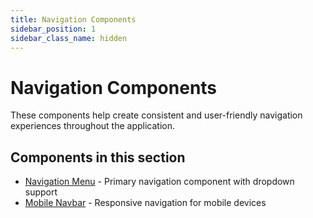 ```yaml
---
title: Navigation Components
sidebar_position: 1
sidebar_class_name: hidden
---
```


# Navigation Components

These components help create consistent and user-friendly navigation experiences throughout the application.

## Components in this section

- [Navigation Menu](./navigation-menu) - Primary navigation component with dropdown support
- [Mobile Navbar](./navbar-mobile) - Responsive navigation for mobile devices
